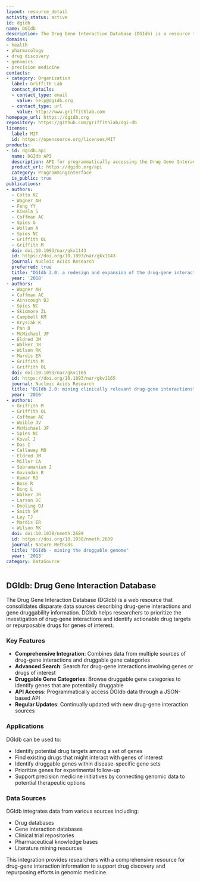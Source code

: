 ```yaml
---
layout: resource_detail
activity_status: active
id: dgidb
name: DGIdb
description: The Drug Gene Interaction Database (DGIdb) is a resource that consolidates disparate data sources describing drug-gene interactions and gene druggability to help researchers identify actionable drug targets or repurposable drugs for genes of interest.
domains:
- health
- pharmacology
- drug discovery
- genomics
- precision medicine
contacts:
- category: Organization
  label: Griffith Lab
  contact_details:
  - contact_type: email
    value: help@dgidb.org
  - contact_type: url
    value: http://www.griffithlab.com
homepage_url: https://dgidb.org
repository: https://github.com/griffithlab/dgi-db
license:
  label: MIT
  id: https://opensource.org/licenses/MIT
products:
- id: dgidb.api
  name: DGIdb API
  description: API for programmatically accessing the Drug Gene Interaction Database
  product_url: https://dgidb.org/api
  category: ProgrammingInterface
  is_public: true
publications:
- authors:
  - Cotto KC
  - Wagner AH
  - Feng YY
  - Kiwala S
  - Coffman AC
  - Spies G
  - Wollam A
  - Spies NC
  - Griffith OL
  - Griffith M
  doi: doi:10.1093/nar/gkx1143
  id: https://doi.org/10.1093/nar/gkx1143
  journal: Nucleic Acids Research
  preferred: true
  title: "DGIdb 3.0: a redesign and expansion of the drug-gene interaction database"
  year: '2018'
- authors:
  - Wagner AH
  - Coffman AC
  - Ainscough BJ
  - Spies NC
  - Skidmore ZL
  - Campbell KM
  - Krysiak K
  - Pan D
  - McMichael JF
  - Eldred JM
  - Walker JR
  - Wilson RK
  - Mardis ER
  - Griffith M
  - Griffith OL
  doi: doi:10.1093/nar/gkv1165
  id: https://doi.org/10.1093/nar/gkv1165
  journal: Nucleic Acids Research
  title: "DGIdb 2.0: mining clinically relevant drug-gene interactions"
  year: '2016'
- authors:
  - Griffith M
  - Griffith OL
  - Coffman AC
  - Weible JV
  - McMichael JF
  - Spies NC
  - Koval J
  - Das I
  - Callaway MB
  - Eldred JM
  - Miller CA
  - Subramanian J
  - Govindan R
  - Kumar RD
  - Bose R
  - Ding L
  - Walker JR
  - Larson DE
  - Dooling DJ
  - Smith SM
  - Ley TJ
  - Mardis ER
  - Wilson RK
  doi: doi:10.1038/nmeth.2689
  id: https://doi.org/10.1038/nmeth.2689
  journal: Nature Methods
  title: "DGIdb - mining the druggable genome"
  year: '2013'
category: DataSource
---
```


## DGIdb: Drug Gene Interaction Database

The Drug Gene Interaction Database (DGIdb) is a web resource that consolidates disparate data sources describing drug-gene interactions and gene druggability information. DGIdb helps researchers to prioritize the investigation of drug-gene interactions and identify actionable drug targets or repurposable drugs for genes of interest.

### Key Features

- **Comprehensive Integration**: Combines data from multiple sources of drug-gene interactions and druggable gene categories
- **Advanced Search**: Search for drug-gene interactions involving genes or drugs of interest
- **Druggable Gene Categories**: Browse druggable gene categories to identify genes that are potentially druggable
- **API Access**: Programmatically access DGIdb data through a JSON-based API
- **Regular Updates**: Continually updated with new drug-gene interaction sources

### Applications

DGIdb can be used to:

- Identify potential drug targets among a set of genes
- Find existing drugs that might interact with genes of interest
- Identify druggable genes within disease-specific gene sets
- Prioritize genes for experimental follow-up
- Support precision medicine initiatives by connecting genomic data to potential therapeutic options

### Data Sources

DGIdb integrates data from various sources including:

- Drug databases
- Gene interaction databases
- Clinical trial repositories
- Pharmaceutical knowledge bases
- Literature mining resources

This integration provides researchers with a comprehensive resource for drug-gene interaction information to support drug discovery and repurposing efforts in genomic medicine.
